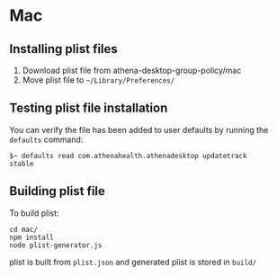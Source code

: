 # Mac

## Installing plist files

1. Download plist file from athena-desktop-group-policy/mac
2. Move plist file to `~/Library/Preferences/`

## Testing plist file installation

You can verify the file has been added to user defaults by running the `defaults` command:

```
$~ defaults read com.athenahealth.athenadesktop updatetrack
stable
```

## Building plist file

To build plist:
```
cd mac/
npm install
node plist-generator.js
```

plist is built from `plist.json` and generated plist is stored in `build/`
